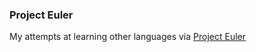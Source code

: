 ### Project Euler

My attempts at learning other languages via [Project Euler](https://projecteuler.net)
